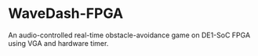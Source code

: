 # WaveDash-FPGA
An audio-controlled real-time obstacle-avoidance game on DE1-SoC FPGA using VGA and hardware timer.
